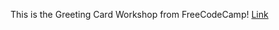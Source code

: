 This is the Greeting Card Workshop from FreeCodeCamp!
[Link](https://lykaiio.github.io/fcc-greetingcard)
